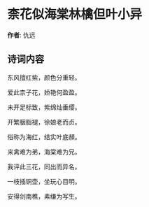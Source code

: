 # 柰花似海棠林檎但叶小异

**作者**: 仇远

## 诗词内容

东风擅红紫，颜色分重轻。

爱此柰子花，娇艳何盈盈。

未开足标致，紫绵灿垂缨。

开繁胭脂褪，徐娘老而贞。

俗称为海红，结实叶底頳。

来禽难为弟，海棠难为兄。

我评此三花，同出而异名。

一枝插铜壶，坐玩心目明。

安得剑南樵，素缣为写生。

